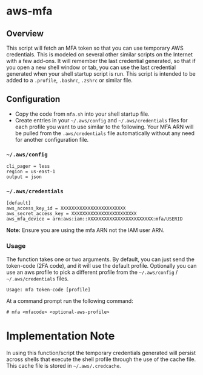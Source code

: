 # aws-mfa

## Overview
This script will fetch an MFA token so that you can use temporary AWS credentials. This is modeled on several 
other similar scripts on the Internet with a few add-ons.  It will remember the last credential generated, 
so that if you open a new shell window or tab, you can use the last 
credential generated when your shell startup script is run. 
This script is intended to be added to a `.profile`, `.bashrc`, `.zshrc` or similar file.

## Configuration

- Copy the code from `mfa.sh` into your shell startup file.
- Create entries in your `~/.aws/config` and `~/.aws/credentials` files for each profile you want to use similar to 
  the following.  Your MFA ARN will be pulled from the `.aws/credentials` file automatically without any need for 
  another configuration file.
  
### `~/.aws/config`
```[default]
cli_pager = less
region = us-east-1
output = json
```

### `~/.aws/credentials`
```
[default]
aws_access_key_id = XXXXXXXXXXXXXXXXXXXXXXXX
aws_secret_access_key = XXXXXXXXXXXXXXXXXXXXXXXX
aws_mfa_device = arn:aws:iam::XXXXXXXXXXXXXXXXXXXXXXXX:mfa/USERID
```
**Note:** Ensure you are using the mfa ARN not the IAM user ARN.

### Usage
The function takes one or two arguments.  By default, you can just send the token-code (2FA code), 
and it will use the default profile.  Optionally you can use an aws profile to pick a different profile from the
`~/.aws/config` / `~/.aws/credentials` files.

`Usage: mfa token-code [profile]`


At a command prompt run the following command: 

`# mfa <mfacode> <optional-aws-profile>`

# Implementation Note

In using this function/script the temporary credentials generated will persist across shells that execute
the shell profile through the use of the cache file.  This cache file is stored in `~/.aws/.credcache`.
